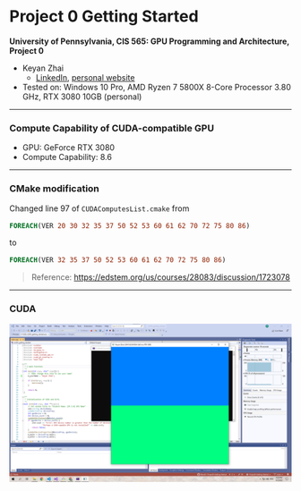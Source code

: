 Project 0 Getting Started
====================

**University of Pennsylvania, CIS 565: GPU Programming and Architecture, Project 0**

* Keyan Zhai
  * [LinkedIn](https://www.linkedin.com/in/keyanzhai), [personal website](https://keyanzhai.cool/)
* Tested on: Windows 10 Pro, AMD Ryzen 7 5800X 8-Core Processor 3.80 GHz, RTX 3080 10GB (personal)

<!-- ### README

Include screenshots, analysis, etc. (Remember, this is public, so don't put
anything here that you don't want to share with the world.) -->

---

### Compute Capability of CUDA-compatible GPU

* GPU: GeForce RTX 3080	
* Compute Capability: 8.6

---

### CMake modification

Changed line 97 of `CUDAComputesList.cmake` from

```cmake
FOREACH(VER 20 30 32 35 37 50 52 53 60 61 62 70 72 75 80 86)
```

to

```cmake
FOREACH(VER 32 35 37 50 52 53 60 61 62 70 72 75 80 86)
```

> Reference: <https://edstem.org/us/courses/28083/discussion/1723078>

---

### CUDA

![](images/3-1-1.png)